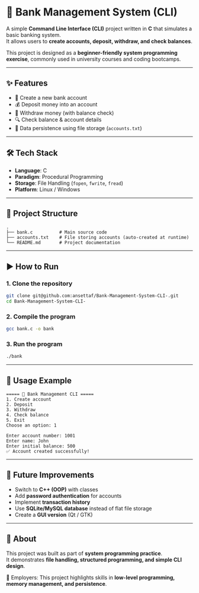 # 🏦 Bank Management System (CLI)

A simple **Command Line Interface (CLI)** project written in **C** that simulates a basic banking system.  
It allows users to **create accounts, deposit, withdraw, and check balances**.  

This project is designed as a **beginner-friendly system programming exercise**, commonly used in university courses and coding bootcamps.  

---

## ✨ Features
- 📌 Create a new bank account  
- 💰 Deposit money into an account  
- 💸 Withdraw money (with balance check)  
- 🔍 Check balance & account details  
- 💾 Data persistence using file storage (`accounts.txt`)  

---

## 🛠️ Tech Stack
- **Language**: C  
- **Paradigm**: Procedural Programming  
- **Storage**: File Handling (`fopen`, `fwrite`, `fread`)  
- **Platform**: Linux / Windows  

---

## 📂 Project Structure
```
.
├── bank.c          # Main source code
├── accounts.txt    # File storing accounts (auto-created at runtime)
└── README.md       # Project documentation
```

---

## ▶️ How to Run

### 1. Clone the repository
```bash
git clone git@github.com:ansettaf/Bank-Management-System-CLI-.git
cd Bank-Management-System-CLI-
```

### 2. Compile the program
```bash
gcc bank.c -o bank
```

### 3. Run the program
```bash
./bank
```

---

## 📖 Usage Example
```
===== 🏦 Bank Management CLI =====
1. Create account
2. Deposit
3. Withdraw
4. Check balance
5. Exit
Choose an option: 1

Enter account number: 1001
Enter name: John
Enter initial balance: 500
✅ Account created successfully!
```

---

## 🚀 Future Improvements
- Switch to **C++ (OOP)** with classes  
- Add **password authentication** for accounts  
- Implement **transaction history**  
- Use **SQLite/MySQL database** instead of flat file storage  
- Create a **GUI version** (Qt / GTK)  

---

## 📌 About
This project was built as part of **system programming practice**.  
It demonstrates **file handling, structured programming, and simple CLI design**.  

💼 Employers: This project highlights skills in **low-level programming, memory management, and persistence**.  
